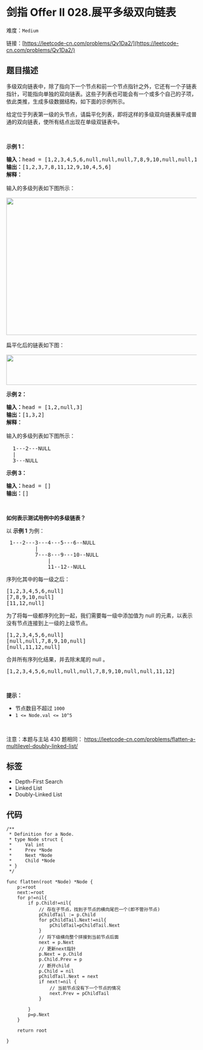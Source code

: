 # 剑指 Offer II 028.展平多级双向链表

难度：`Medium`

 链接：[https://leetcode-cn.com/problems/Qv1Da2/](https://leetcode-cn.com/problems/Qv1Da2/)

## 题目描述

<p>多级双向链表中，除了指向下一个节点和前一个节点指针之外，它还有一个子链表指针，可能指向单独的双向链表。这些子列表也可能会有一个或多个自己的子项，依此类推，生成多级数据结构，如下面的示例所示。</p>

<p>给定位于列表第一级的头节点，请扁平化列表，即将这样的多级双向链表展平成普通的双向链表，使所有结点出现在单级双链表中。</p>

<p>&nbsp;</p>

<p><strong>示例 1：</strong></p>

<pre>
<strong>输入：</strong>head = [1,2,3,4,5,6,null,null,null,7,8,9,10,null,null,11,12]
<strong>输出：</strong>[1,2,3,7,8,11,12,9,10,4,5,6]
<strong>解释：
</strong>
输入的多级列表如下图所示：

<img src="https://assets.leetcode-cn.com/aliyun-lc-upload/uploads/2018/10/12/multilevellinkedlist.png" style="height: 363px; width: 640px;" />

扁平化后的链表如下图：

<img src="https://assets.leetcode-cn.com/aliyun-lc-upload/uploads/2018/10/12/multilevellinkedlistflattened.png" style="height: 80px; width: 1100px;" />
</pre>

<p><strong>示例 2：</strong></p>

<pre>
<strong>输入：</strong>head = [1,2,null,3]
<strong>输出：</strong>[1,3,2]
<strong>解释：

</strong>输入的多级列表如下图所示：

  1---2---NULL
  |
  3---NULL
</pre>

<p><strong>示例 3：</strong></p>

<pre>
<strong>输入：</strong>head = []
<strong>输出：</strong>[]
</pre>

<p>&nbsp;</p>

<p><strong>如何表示测试用例中的多级链表？</strong></p>

<p>以 <strong>示例 1</strong> 为例：</p>

<pre>
 1---2---3---4---5---6--NULL
         |
         7---8---9---10--NULL
             |
             11--12--NULL</pre>

<p>序列化其中的每一级之后：</p>

<pre>
[1,2,3,4,5,6,null]
[7,8,9,10,null]
[11,12,null]
</pre>

<p>为了将每一级都序列化到一起，我们需要每一级中添加值为 null 的元素，以表示没有节点连接到上一级的上级节点。</p>

<pre>
[1,2,3,4,5,6,null]
[null,null,7,8,9,10,null]
[null,11,12,null]
</pre>

<p>合并所有序列化结果，并去除末尾的 null 。</p>

<pre>
[1,2,3,4,5,6,null,null,null,7,8,9,10,null,null,11,12]</pre>

<p>&nbsp;</p>

<p><strong>提示：</strong></p>

<ul>
	<li>节点数目不超过 <code>1000</code></li>
	<li><code>1 &lt;= Node.val &lt;= 10^5</code></li>
</ul>

<p>&nbsp;</p>

<p><meta charset="UTF-8" />注意：本题与主站 430&nbsp;题相同：&nbsp;<a href="https://leetcode-cn.com/problems/flatten-a-multilevel-doubly-linked-list/">https://leetcode-cn.com/problems/flatten-a-multilevel-doubly-linked-list/</a></p>

## 标签

 - Depth-First Search 
 - Linked List 
 - Doubly-Linked List 

## 代码

```golang
/**
 * Definition for a Node.
 * type Node struct {
 *     Val int
 *     Prev *Node
 *     Next *Node
 *     Child *Node
 * }
 */

func flatten(root *Node) *Node {
    p:=root
    next:=root
    for p!=nil{
        if p.Child!=nil{
            // 存在子节点，找到子节点的横向尾巴一个(即不管孙节点)
            pChildTail := p.Child
            for pChildTail.Next!=nil{
                pChildTail=pChildTail.Next
            }
            // 将下级横向整个拼接到当前节点后面
            next = p.Next
            // 更新next指针
            p.Next = p.Child
            p.Child.Prev = p
            // 断开child
            p.Child = nil
            pChildTail.Next = next
            if next!=nil {
                // 当前节点没有下一个节点的情况
                next.Prev = pChildTail
            }
            
        }
        p=p.Next
    }

    return root
    
}
```